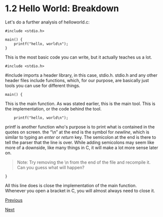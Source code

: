 # 1.2 Hello World: Breakdown
Let's do a further analysis of helloworld.c:

    #include <stdio.h>
    
    main() {
    	printf("hello, world\n");
    }

This is the most basic code you can write, but it actually teaches us a lot.

    #include <stdio.h>

#include imports a header library, in this case, stdio.h. stdio.h and any other header files include functions, which, for our purpose, are basically just tools you can use for different things.

    main() {

This is the main function. As was stated earlier, this is the main tool. This is the implementation, or the code behind the tool.

    	printf("hello, world\n");

printf is another function who's purpose is to print what is contained in the quotes on screen. the “\\n” at the end is the symbol for _newline_, which is similar to typing an _enter_ or _return_ key. The semicolon at the end is there to tell the parser that the line is over. While adding semicolons may seem like more of a downside, like many things in C, it will make a lot more sense later on.

> Note: Try removing the \\n from the end of the file and recompile it. Can you guess what will happen?

    }

All this line does is close the implementation of the main function. Whenever you open a bracket in C, you will almost always need to close it.

[Previous](1.1%20Hello%20World.md)

[Next](1.3%20The%20While%20Loop.md)